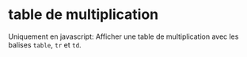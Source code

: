 # table de multiplication

Uniquement en javascript:
Afficher une table de multiplication avec les balises `table`, `tr` et `td`.
